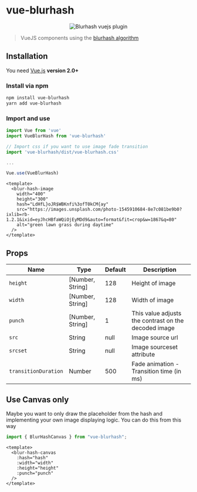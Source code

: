 # vue-blurhash

<p align="center">
  <img src="./vue-blurhash.jpg" alt="Blurhash vuejs plugin">
</p>

> VueJS components using the [blurhash algorithm](https://blurha.sh)

## Installation

You need [Vue.js](https://vuejs.org/) **version 2.0+**

### Install via npm

```bash
npm install vue-blurhash
yarn add vue-blurhash
```

### Import and use

```javascript
import Vue from 'vue'
import VueBlurHash from 'vue-blurhash'

// Import css if you want to use image fade transition
import 'vue-blurhash/dist/vue-blurhash.css'

...

Vue.use(VueBlurHash)
```

```vue
<template>
  <blur-hash-image
    width="400"
    height="300"
    hash="LdHfL}oJR$WBKnfi%3ofT0kCM{ay"
    src="https://images.unsplash.com/photo-1545910684-8e7c081be9b0?ixlib=rb-1.2.1&ixid=eyJhcHBfaWQiOjEyMDd9&auto=format&fit=crop&w=1867&q=80"
    alt="green lawn grass during daytime"
  />
</template>
```

## Props

| Name                 | Type             | Default | Description                                          |
| -------------------- | ---------------- | ------- | ---------------------------------------------------- |
| `height`             | [Number, String] | 128     | Height of image                                      |
| `width`              | [Number, String] | 128     | Width of image                                       |
| `punch`              | [Number, String] | 1       | This value adjusts the contrast on the decoded image |
| `src`                | String           | null    | Image source url                                     |
| `srcset`             | String           | null    | Image sourceset attribute                            |
| `transitionDuration` | Number           | 500     | Fade animation - Transition time (in ms)             |

## Use Canvas only

Maybe you want to only draw the placeholder from the hash and implementing your own image displaying logic.
You can do this from this way

```javascript
import { BlurHashCanvas } from "vue-blurhash";
```

```vue
<template>
  <blur-hash-canvas
    :hash="hash"
    :width="width"
    :height="height"
    :punch="punch"
  />
</template>
```
